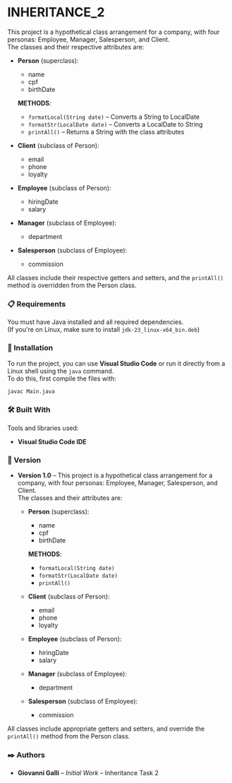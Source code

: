 # INHERITANCE_2

This project is a hypothetical class arrangement for a company, with four personas: Employee, Manager, Salesperson, and Client.  
The classes and their respective attributes are:

- **Person** (superclass):  
  - name  
  - cpf  
  - birthDate  

  **METHODS**:  
  - `formatLocal(String date)` – Converts a String to LocalDate  
  - `formatStr(LocalDate date)` – Converts a LocalDate to String  
  - `printAll()` – Returns a String with the class attributes  

- **Client** (subclass of Person):  
  - email  
  - phone  
  - loyalty  

- **Employee** (subclass of Person):  
  - hiringDate  
  - salary  

- **Manager** (subclass of Employee):  
  - department  

- **Salesperson** (subclass of Employee):  
  - commission  

All classes include their respective getters and setters, and the `printAll()` method is overridden from the Person class.

### 📋 Requirements

You must have Java installed and all required dependencies.  
(If you're on Linux, make sure to install `jdk-23_linux-x64_bin.deb`)

### 🔧 Installation

To run the project, you can use **Visual Studio Code** or run it directly from a Linux shell using the `java` command.  
To do this, first compile the files with:

```bash
javac Main.java
```

### 🛠️ Built With

Tools and libraries used:

- **Visual Studio Code IDE**

### 📌 Version

- **Version 1.0** – This project is a hypothetical class arrangement for a company, with four personas: Employee, Manager, Salesperson, and Client.  
  The classes and their attributes are:

  - **Person** (superclass):  
    - name  
    - cpf  
    - birthDate  

    **METHODS**:  
    - `formatLocal(String date)`  
    - `formatStr(LocalDate date)`  
    - `printAll()`  

  - **Client** (subclass of Person):  
    - email  
    - phone  
    - loyalty  

  - **Employee** (subclass of Person):  
    - hiringDate  
    - salary  

  - **Manager** (subclass of Employee):  
    - department  

  - **Salesperson** (subclass of Employee):  
    - commission  

All classes include appropriate getters and setters, and override the `printAll()` method from the Person class.

### ✒️ Authors

- **Giovanni Galli** – *Initial Work* – Inheritance Task 2
